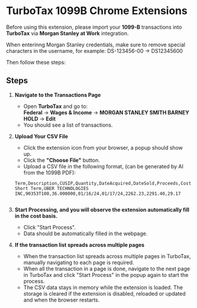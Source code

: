 # TurboTax 1099B Chrome Extensions

Before using this extension, please import your **1099-B** transactions into **TurboTax** via **Morgan Stanley at Work** integration. 

When enterinng Morgan Stanley credentials, make sure to remove special characters in the username, for example: DS-123456-00 -> DS12345600

Then follow these steps:

## Steps

1. **Navigate to the Transactions Page**  
   - Open **TurboTax** and go to:  
     **Federal** → **Wages & Income** → **MORGAN STANLEY SMITH BARNEY HOLD** → **Edit**  
   - You should see a list of transactions.

2. **Upload Your CSV File**  
   - Click the extension icon from your browser, a popup should show up. 
   - Click the **"Choose File"** button.  
   - Upload a CSV file in the following format, (can be generated by AI from the 1099B PDF):

   ```csv
   Term,Description,CUSIP,Quantity,DateAcquired,DateSold,Proceeds,CostBasis,WashSaleLoss
   Short Term,UBER TECHNOLOGIES INC,90353T100,36.000000,01/16/24,01/17/24,2262.23,2291.40,29.17


3. **Start Processing, and you will observe the extension automatically fill in the cost basis.**
   - Click "Start Process".
   - Data should be automatically filled in the webpage.

4. **If the transaction list spreads across multiple pages**
   - When the transaction list spreads across multiple pages in TurboTax, manually navigating to each page is required.
   - When all the transaction in a page is done, navigate to the next page in TurboTax and click  "Start Process" in the popup again to start the process.
   - The CSV data stays in memory while the extension is loaded. The storage is cleared if the extension is disabled, reloaded or updated and when the browser restarts. 